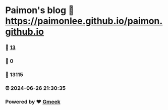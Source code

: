 # Paimon's blog :link: https://paimonlee.github.io/paimon.github.io 
### :page_facing_up: [13](https://paimonlee.github.io/paimon.github.io/tag.html) 
### :speech_balloon: 0 
### :hibiscus: 13115 
### :alarm_clock: 2024-06-26 21:30:35 
### Powered by :heart: [Gmeek](https://github.com/Meekdai/Gmeek)
